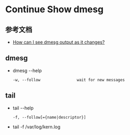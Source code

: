 # Continue Show dmesg

## 参考文档

* [How can I see dmesg output as it changes?](https://unix.stackexchange.com/questions/95842/how-can-i-see-dmesg-output-as-it-changes)


## dmesg

* dmesg --help
  ```
  -w, --follow                wait for new messages
  ```


## tail

* tail --help
  ```
  -f, --follow[={name|descriptor}]
  ```
* tail -f /var/log/kern.log